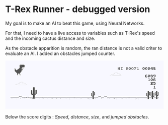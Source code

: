 # T-Rex Runner - debugged version

My goal is to make an AI to beat this game, using Neural Networks.

For that, I need to have a live access to variables such as T-Rex's speed and the incoming cactus distance and size.

As the obstacle apparition is random, the ran distance is not a valid criter to evaluate an AI. I added an obstacles jumped counter.

![T-Rex Running](doc.png)

Below the score digits : *Speed*, *distance*, *size*, and *jumped obstacles*.
